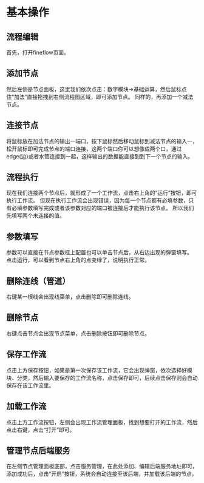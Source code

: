 # 基本操作

## 流程编辑

首先，打开fineflow页面。

## 添加节点

然后左侧是节点面板，这里我们依次点击：数字模块->基础运算，然后鼠标点住“加法”直接拖拽到右侧流程图区域，即可添加节点。
同样的，再添加一个减法节点。

## 连接节点

将鼠标放在加法节点的输出一端口，按下鼠标然后移动鼠标到减法节点的输入一，松开鼠标即可完成节点的端口连接，这两个端口你可以想像成两个口，通过edge(边)或者水管连接到一起，这样输出的数据能直接到到下一个节点的输入。

## 流程执行

现在我们连接两个节点后，就形成了一个工作流，点击右上角的“运行”按钮，即可执行工作流。
但现在执行工作流会出现错误，因为每一个节点都有必填参数，只有必填参数填写完成或者该参数对应的端口被连接后才能执行该节点。
所以我们先填写两个未连接的值。

## 参数填写

参数可以直接在节点参数框上配置也可以单击节点后，从右边出现的弹窗填写。
   点击运行，可以看到节点右上角的点变绿了，说明执行正常。

## 删除连线（管道）

右键某一根线会出现线菜单，点击删除即可删除连线。

## 删除节点

右键点击节点会出现节点菜单，点击删除按钮即可删除节点。

## 保存工作流

点击上方保存按钮，如果是第一次保存该工作流，它会出现弹窗，依次选择好模块、分类，然后输入要保存的工作流名称，点击保存即可，后续点击保存则会自动保存在该工作流里。

## 加载工作流

点击上方工作流按钮，左侧会出现工作流管理面板，找到想要打开的工作流，然后点击右键，点击“打开”即可。

## 管理节点后端服务

在左侧节点管理面板底部，点击服务管理，在此处添加、编辑后端服务地址即可，添加成功后，点击“开启”按钮，系统会自动连接至该后端，并加载该后端的节点。
